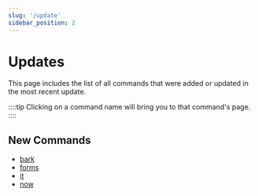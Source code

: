 ```yaml
---
slug: '/update'
sidebar_position: 2
---
```


# Updates

This page includes the list of all commands that were added or updated in the most recent update.

::::tip
Clicking on a command name will bring you to that command's page.
::::

## New Commands

- [bark](voice/bark.md)
- [forms](voice/forms.md)
- [it](voice/it.md)
- [now](voice/now.md)

